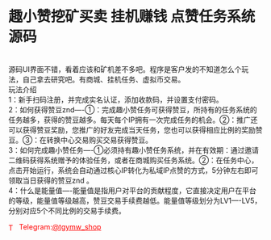 # 趣小赞挖矿买卖 挂机赚钱 点赞任务系统源码

<br>源码UI界面不错，看着应该和矿机差不多吧。程序是客户发的不知道怎么个玩法，自己拿去研究吧。有商城、挂机任务、虚拟币交易。<br>玩法介绍<br>1：新手扫码注册，并完成实名认证，添加收款码，并设置支付密码。<br>2：如何获得赞豆znd—-①：完成趣小赞任务可获得赞豆，所持有的任务系统的任务越多，获得的赞豆越多。每天每个IP拥有一次完成任务的机会。②：推广还可以获得赞豆奖励，您推广的好友完成当天任务，您也可以获得相应比例的奖励赞豆。③：在转换中心交易购买交易获得赞豆。<br>3：如何完成趣小赞任务—-①必须持有趣小赞任务系统，并在有效期：通过邀请二维码获得系统赠予的体验任务，或者在商城购买任务系统。②：在任务中心，点击开始运行，系统会自动通过核心IP转化为私域IP点赞的方式，5分钟左右即可领取当日获得的赞豆znd 。<br>4：什么是能量值—-能量值是指用户对平台的贡献程度，它直接决定用户在平台的等级，能量值等级越高，赞豆交易手续费越低。能量值等级划分为LV1—-LV5，分别对应5个不同比例的交易手续费。




<p style="color: red;"><img src="https://cdn-icons-png.flaticon.com/512/2111/2111646.png" alt="Telegram Icon" style="width: 16px; vertical-align: middle; margin-right: 5px;">Telegram:<a href="https://t.me/tgymw_shop" style="color: red;">@tgymw_shop</a></p>
